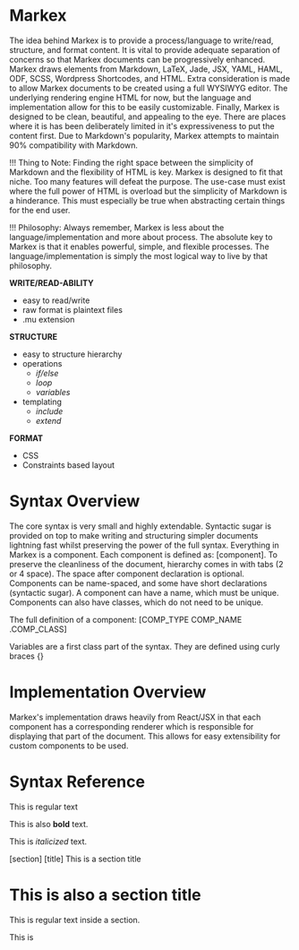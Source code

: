 # Markex

The idea behind Markex is to provide a process/language to write/read, structure, and format content. It is vital to provide adequate separation of concerns so that Markex documents can be progressively enhanced. Markex draws elements from Markdown, LaTeX, Jade, JSX, YAML, HAML, ODF, SCSS, Wordpress Shortcodes, and HTML. Extra consideration is made to allow Markex documents to be created using a full WYSIWYG editor. The underlying rendering engine HTML for now, but the language and implementation allow for this to be easily customizable. Finally, Markex is designed to be clean, beautiful, and appealing to the eye. There are places where it is has been deliberately limited in it's expressiveness to put the content first. Due to Markdown's popularity, Markex attempts to maintain 90% compatibility with Markdown.

  !!! Thing to Note: Finding the right space between the simplicity of Markdown and the flexibility of HTML is key. Markex is designed to fit that niche. Too many features will defeat the purpose. The use-case must exist where the full power of HTML is overload but the simplicity of Markdown is a hinderance. This must especially be true when abstracting certain things for the end user.

  !!! Philosophy: Always remember, Markex is less about the language/implementation and more about process. The absolute key to Markex is that it enables powerful, simple, and flexible processes. The language/implementation is simply the most logical way to live by that philosophy.

**WRITE/READ-ABILITY**

- easy to read/write
- raw format is plaintext files
- .mu extension


**STRUCTURE**

- easy to structure hierarchy
- operations
  - *if/else*
  - *loop*
  - *variables*
- templating
  - *include*
  - *extend*


**FORMAT**

- CSS
- Constraints based layout



# Syntax Overview

The core syntax is very small and highly extendable. Syntactic sugar is provided on top to make writing and structuring simpler documents lightning fast whilst preserving the power of the full syntax. Everything in Markex is a component. Each component is defined as: [component]. To preserve the cleanliness of the document, hierarchy comes in with tabs (2 or 4 space). The space after component declaration is optional. Components can be name-spaced, and some have short declarations (syntactic sugar). A component can have a name, which must be unique. Components can also have classes, which do not need to be unique.

The full definition of a component: [COMP_TYPE COMP_NAME .COMP_CLASS]

Variables are a first class part of the syntax. They are defined using curly braces {}



# Implementation Overview

Markex's implementation draws heavily from React/JSX in that each component has a corresponding renderer which is responsible for displaying that part of the document. This allows for easy extensibility for custom components to be used.



# Syntax Reference

This is regular text

This is also **bold** text.

This is *italicized* text.

[section]
  [title] This is a section title

  # This is also a section title

  This is regular text inside a section.

  This is
